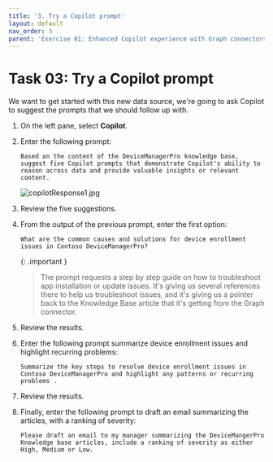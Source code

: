 ```yaml
---
title: '3. Try a Copilot prompt'
layout: default
nav_order: 3
parent: 'Exercise 01: Enhanced Copilot experience with Graph connectors'
---
```


# Task 03: Try a Copilot prompt

We want to get started with this new data source, we're going to ask Copilot to suggest the prompts that we should follow up with.

1. 	On the left pane, select **Copilot**.

1. 	Enter the following prompt:

    ```Copilot-wrap
    Based on the content of the DeviceManagerPro knowledge base, suggest five Copilot prompts that demonstrate Copilot's ability to reason across data and provide valuable insights or relevant content.
    ```

   	 ![copilotResponse1.jpg](../media/copilotResponse1.jpg)

1. 	Review the five suggestions.

1. 	From the output of the previous prompt, enter the first option:

    ```Copilot-wrap
    What are the common causes and solutions for device enrollment issues in Contoso DeviceManagerPro?
    ```

	 {: .important }
	 > The prompt requests a step by step guide on how to troubleshoot app installation or update issues. It's giving us several references there to help us troubleshoot issues, and it's giving us a pointer back to the Knowledge Base article that it's getting from the Graph connector.

1. 	Review the results.

1. 	Enter the following prompt summarize device enrollment issues and highlight recurring problems:

    ```Copilot-wrap
    Summarize the key steps to resolve device enrollment issues in Contoso DeviceManagerPro and highlight any patterns or recurring problems .
    ```

1. 	Review the results.

1. 	Finally, enter the following prompt to draft an email summarizing the articles, with a ranking of severity:

    ```Copilot-wrap
    Please draft an email to my manager summarizing the DeviceMangerPro Knowledge base articles, include a ranking of severity as either High, Medium or Low.
    ```
